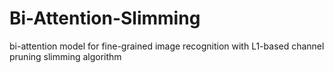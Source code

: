 # Bi-Attention-Slimming
bi-attention model for fine-grained image recognition with L1-based channel pruning slimming algorithm
